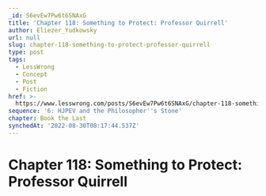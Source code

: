 ```yaml
---
_id: S6evEw7Pw6t6SNAxG
title: 'Chapter 118: Something to Protect: Professor Quirrell'
author: Eliezer_Yudkowsky
url: null
slug: chapter-118-something-to-protect-professor-quirrell
type: post
tags:
  - LessWrong
  - Concept
  - Post
  - Fiction
href: >-
  https://www.lesswrong.com/posts/S6evEw7Pw6t6SNAxG/chapter-118-something-to-protect-professor-quirrell
sequence: '6: HJPEV and the Philosopher''s Stone'
chapter: Book the Last
synchedAt: '2022-08-30T08:17:44.537Z'
---
```


# Chapter 118: Something to Protect: Professor Quirrell
